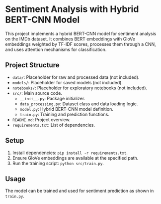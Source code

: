 # Sentiment Analysis with Hybrid BERT-CNN Model

This project implements a hybrid BERT-CNN model for sentiment analysis on the IMDb dataset. It combines BERT embeddings with GloVe embeddings weighted by TF-IDF scores, processes them through a CNN, and uses attention mechanisms for classification.

## Project Structure

- `data/`: Placeholder for raw and processed data (not included).
- `models/`: Placeholder for saved models (not included).
- `notebooks/`: Placeholder for exploratory notebooks (not included).
- `src/`: Main source code.
  - `__init__.py`: Package initializer.
  - `data_processing.py`: Dataset class and data loading logic.
  - `model.py`: Hybrid BERT-CNN model definition.
  - `train.py`: Training and prediction functions.
- `README.md`: Project overview.
- `requirements.txt`: List of dependencies.

## Setup

1. Install dependencies: `pip install -r requirements.txt`.
2. Ensure GloVe embeddings are available at the specified path.
3. Run the training script: `python src/train.py`.

## Usage

The model can be trained and used for sentiment prediction as shown in `train.py`.